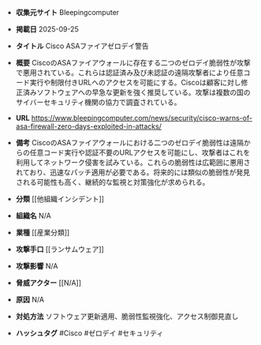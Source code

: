 - **収集元サイト**
Bleepingcomputer

- **掲載日**
2025-09-25

- **タイトル**
Cisco ASAファイアゼロデイ警告

- **概要**
CiscoのASAファイアウォールに存在する二つのゼロデイ脆弱性が攻撃で悪用されている。これらは認証済み及び未認証の遠隔攻撃者により任意コード実行や制限付きURLへのアクセスを可能にする。Ciscoは顧客に対し修正済みソフトウェアへの早急な更新を強く推奨している。攻撃は複数の国のサイバーセキュリティ機関の協力で調査されている。

- **URL**
https://www.bleepingcomputer.com/news/security/cisco-warns-of-asa-firewall-zero-days-exploited-in-attacks/

- **備考**
CiscoのASAファイアウォールにおける二つのゼロデイ脆弱性は遠隔からの任意コード実行や認証不要のURLアクセスを可能にし、攻撃者はこれを利用してネットワーク侵害を試みている。これらの脆弱性は広範囲に悪用されており、迅速なパッチ適用が必要である。将来的には類似の脆弱性が発見される可能性も高く、継続的な監視と対策強化が求められる。

- **分類**
[[他組織インシデント]]

- **組織名**
N/A

- **業種**
[[産業分類]]

- **攻撃手口**
[[ランサムウェア]]

- **攻撃影響**
N/A

- **脅威アクター**
[[N/A]]

- **原因**
N/A

- **対処方法**
ソフトウェア更新適用、脆弱性監視強化、アクセス制御見直し

- **ハッシュタグ**
#Cisco #ゼロデイ #セキュリティ
